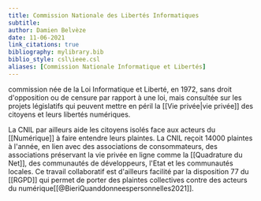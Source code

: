 ```yaml
---
title: Commission Nationale des Libertés Informatiques
subtitle:
author: Damien Belvèze
date: 11-06-2021
link_citations: true
bibliography: mylibrary.bib
biblio_style: csl\ieee.csl
aliases: [Commission Nationale Informatique et Libertés]
---
```



commission née de la Loi Informatique et Liberté, en 1972, sans droit d'opposition ou de censure par rapport à une loi, mais consultée sur les projets législatifs qui peuvent mettre en péril la [[Vie privée|vie privée]] des citoyens et leurs libertés numériques. 

La CNIL par ailleurs aide les citoyens isolés face aux acteurs du [[Numérique]] à faire entendre leurs plaintes. La CNIL reçoit 14000 plaintes à l'année, en lien avec des associations de consommateurs, des associations préservant la vie privée en ligne comme la [[Quadrature du Net]], des communautés de développeurs, l'Etat et les communautés locales. Ce travail collaboratif est d'ailleurs facilité par la disposition 77 du [[RGPD]] qui permet de porter des plaintes collectives contre des acteurs du numérique[[@BieriQuanddonneespersonnelles2021]].